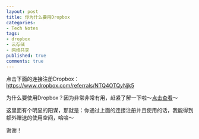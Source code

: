 ```yaml
---
layout: post
title: 你为什么要用Dropbox
categories:
- Tech Notes
tags:
- dropbox
- 云存储
- 网络共享
published: true
comments: true
---
```

<p>点击下面的连接注册Dropbox：
<a href="https://www.dropbox.com/referrals/NTQ4OTQyNjk5" target="_blank">https://www.dropbox.com/referrals/NTQ4OTQyNjk5</a></p>

<p>为什么要使用Dropbox？因为非常非常有用，赶紧了解一下啦～<a href="http://www.google.com/search?hl=en&amp;newwindow=1&amp;q=%E4%B8%BA%E4%BB%80%E4%B9%88%E8%A6%81%E4%BD%BF%E7%94%A8dropbox&amp;btnG=Search&amp;aq=f&amp;aqi=&amp;aql=&amp;oq=&amp;gs_rfai=" target="_blank">点击查看</a>～</p>

<p>这里面有个明显的阳谋，那就是：你通过上面的连接注册并且使用的话，我能得到额外赠送的使用空间，哈哈～</p>

<p>谢谢！</p>
